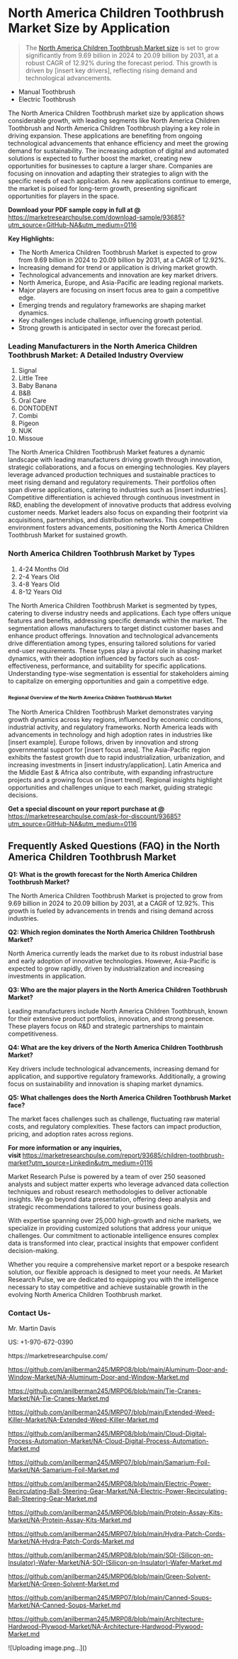 <h1>North America Children Toothbrush Market&nbsp;Size by Application</h1><blockquote><p>The <a href="https://marketresearchpulse.com/download-sample/93685?utm_source=GitHub-NA&amp;utm_medium=0116">North America Children Toothbrush Market size</a> is set to grow significantly from 9.69 billion in 2024 to 20.09 billion by 2031, at a robust CAGR of 12.92% during the forecast period. This growth is driven by [insert key drivers], reflecting rising demand and technological advancements.</p></blockquote><ul><li>Manual Toothbrush <li> Electric Toothbrush</li></ul><p>The North America Children Toothbrush market size by application shows considerable growth, with leading segments like North America Children Toothbrush and North America Children Toothbrush playing a key role in driving expansion. These applications are benefiting from ongoing technological advancements that enhance efficiency and meet the growing demand for sustainability. The increasing adoption of digital and automated solutions is expected to further boost the market, creating new opportunities for businesses to capture a larger share. Companies are focusing on innovation and adapting their strategies to align with the specific needs of each application. As new applications continue to emerge, the market is poised for long-term growth, presenting significant opportunities for players in the space.</p><p><strong>Download your PDF sample copy in full at @ </strong><a href="https://marketresearchpulse.com/download-sample/93685?utm_source=GitHub-NA&amp;utm_medium=0116">https://marketresearchpulse.com/download-sample/93685?utm_source=GitHub-NA&amp;utm_medium=0116</a></p><p><strong>Key Highlights: </strong></p><ul><li>The North America Children Toothbrush Market is expected to grow from 9.69 billion in 2024 to 20.09 billion by 2031, at a CAGR of 12.92%.</li><li>Increasing demand for trend or application is driving market growth.</li><li>Technological advancements and innovation are key market drivers.</li><li>North America, Europe, and Asia-Pacific are leading regional markets.</li><li>Major players are focusing on insert focus area to gain a competitive edge.</li><li>Emerging trends and regulatory frameworks are shaping market dynamics.</li><li>Key challenges include challenge, influencing growth potential.</li><li>Strong growth is anticipated in sector over the forecast period.</li></ul><h3>Leading Manufacturers in the North America Children Toothbrush Market: A Detailed Industry Overview</h3><ol><li>Signal</li><li>Little Tree</li><li>Baby Banana</li><li>B&B</li><li>Oral Care</li><li>DONTODENT</li><li>Combi</li><li>Pigeon</li><li>NUK</li><li>Missoue</li></ol><div class="flex max-w-full flex-col flex-grow"><div class="min-h-8 text-message flex w-full flex-col items-end gap-2 whitespace-normal break-words [.text-message+&amp;]:mt-5" dir="auto" data-message-author-role="assistant" data-message-id="fd8432e4-4910-450d-b182-61b7bfb0a01f" data-message-model-slug="gpt-4o"><div class="flex w-full flex-col gap-1 empty:hidden first:pt-[3px]"><div class="markdown prose w-full break-words dark:prose-invert light"><p>The North America Children Toothbrush Market features a dynamic landscape with leading manufacturers driving growth through innovation, strategic collaborations, and a focus on emerging technologies. Key players leverage advanced production techniques and sustainable practices to meet rising demand and regulatory requirements. Their portfolios often span diverse applications, catering to industries such as [insert industries]. Competitive differentiation is achieved through continuous investment in R&amp;D, enabling the development of innovative products that address evolving customer needs. Market leaders also focus on expanding their footprint via acquisitions, partnerships, and distribution networks. This competitive environment fosters advancements, positioning the North America Children Toothbrush Market for sustained growth.</p></div></div></div></div><h3>North America Children Toothbrush Market by Types</h3><ol><li>4-24 Months Old <li> 2-4 Years Old <li> 4-8 Years Old <li> 8-12 Years Old</li></ol><div class="flex max-w-full flex-col flex-grow"><div class="min-h-8 text-message flex w-full flex-col items-end gap-2 whitespace-normal break-words [.text-message+&amp;]:mt-5" dir="auto" data-message-author-role="assistant" data-message-id="084470be-0bb7-4664-bddf-5156b4f41249" data-message-model-slug="gpt-4o-mini"><div class="flex w-full flex-col gap-1 empty:hidden first:pt-[3px]"><div class="markdown prose w-full break-words dark:prose-invert light"><p>The North America Children Toothbrush Market is segmented by types, catering to diverse industry needs and applications. Each type offers unique features and benefits, addressing specific demands within the market. The segmentation allows manufacturers to target distinct customer bases and enhance product offerings. Innovation and technological advancements drive differentiation among types, ensuring tailored solutions for varied end-user requirements. These types play a pivotal role in shaping market dynamics, with their adoption influenced by factors such as cost-effectiveness, performance, and suitability for specific applications. Understanding type-wise segmentation is essential for stakeholders aiming to capitalize on emerging opportunities and gain a competitive edge.</p></div></div></div></div><h3><span style="font-size: 11px;">Regional Overview of the North America Children Toothbrush Market</span></h3><div class="flex max-w-full flex-col flex-grow"><div class="min-h-8 text-message flex w-full flex-col items-end gap-2 whitespace-normal break-words [.text-message+&amp;]:mt-5" dir="auto" data-message-author-role="assistant" data-message-id="e9038762-ce64-4e30-91c9-9bd413514231" data-message-model-slug="gpt-4o-mini"><div class="flex w-full flex-col gap-1 empty:hidden first:pt-[3px]"><div class="markdown prose w-full break-words dark:prose-invert light"><p>The North America Children Toothbrush Market demonstrates varying growth dynamics across key regions, influenced by economic conditions, industrial activity, and regulatory frameworks. North America leads with advancements in technology and high adoption rates in industries like [insert example]. Europe follows, driven by innovation and strong governmental support for [insert focus area]. The Asia-Pacific region exhibits the fastest growth due to rapid industrialization, urbanization, and increasing investments in [insert industry/application]. Latin America and the Middle East &amp; Africa also contribute, with expanding infrastructure projects and a growing focus on [insert trend]. Regional insights highlight opportunities and challenges unique to each market, guiding strategic decisions.</p></div></div></div></div><p><strong>Get a special discount on your report purchase at @ </strong><a href="https://marketresearchpulse.com/ask-for-discount/93685?utm_source=GitHub-NA&amp;utm_medium=0116">https://marketresearchpulse.com/ask-for-discount/93685?utm_source=GitHub-NA&amp;utm_medium=0116</a></p><h2>Frequently Asked Questions (FAQ) in the North America Children Toothbrush Market</h2><p><strong>Q1: What is the growth forecast for the North America Children Toothbrush Market?</strong></p><p>The North America Children Toothbrush Market is projected to grow from 9.69 billion in 2024 to 20.09 billion by 2031, at a CAGR of 12.92%. This growth is fueled by advancements in trends and rising demand across industries.</p><p><strong>Q2: Which region dominates the North America Children Toothbrush Market?</strong></p><p>North America currently leads the market due to its robust industrial base and early adoption of innovative technologies. However, Asia-Pacific is expected to grow rapidly, driven by industrialization and increasing investments in application.</p><p><strong>Q3: Who are the major players in the North America Children Toothbrush Market?</strong></p><p>Leading manufacturers include North America Children Toothbrush, known for their extensive product portfolios, innovation, and strong presence. These players focus on R&amp;D and strategic partnerships to maintain competitiveness.</p><p><strong>Q4: What are the key drivers of the North America Children Toothbrush Market?</strong></p><p>Key drivers include technological advancements, increasing demand for application, and supportive regulatory frameworks. Additionally, a growing focus on sustainability and innovation is shaping market dynamics.</p><p><strong>Q5: What challenges does the North America Children Toothbrush Market face?</strong></p><p>The market faces challenges such as challenge, fluctuating raw material costs, and regulatory complexities. These factors can impact production, pricing, and adoption rates across regions.</p><p><strong>For more information or any inquiries, visit&nbsp;</strong><a href="https://marketresearchpulse.com/report/93685/children-toothbrush-market?utm_source=Linkedin&utm_medium=0116">https://marketresearchpulse.com/report/93685/children-toothbrush-market?utm_source=Linkedin&utm_medium=0116</a></p><p>Market Research Pulse is powered by a team of over 250 seasoned analysts and subject matter experts who leverage advanced data collection techniques and robust research methodologies to deliver actionable insights. We go beyond data presentation, offering deep analysis and strategic recommendations tailored to your business goals.</p><p>With expertise spanning over 25,000 high-growth and niche markets, we specialize in providing customized solutions that address your unique challenges. Our commitment to actionable intelligence ensures complex data is transformed into clear, practical insights that empower confident decision-making.</p><p>Whether you require a comprehensive market report or a bespoke research solution, our flexible approach is designed to meet your needs. At Market Research Pulse, we are dedicated to equipping you with the intelligence necessary to stay competitive and achieve sustainable growth in the evolving North America Children Toothbrush market.</p><h3><strong>Contact Us-</strong></h3><p>Mr. Martin Davis</p><p>US: +1-970-672-0390</p><p>https://marketresearchpulse.com/</p><p><a href="https://github.com/anilberman245/MRP08/blob/main/Aluminum-Door-and-Window-Market/NA-Aluminum-Door-and-Window-Market.md">https://github.com/anilberman245/MRP08/blob/main/Aluminum-Door-and-Window-Market/NA-Aluminum-Door-and-Window-Market.md</a></p><p><a href="https://github.com/anilberman245/MRP06/blob/main/Tie-Cranes-Market/NA-Tie-Cranes-Market.md">https://github.com/anilberman245/MRP06/blob/main/Tie-Cranes-Market/NA-Tie-Cranes-Market.md</a></p><p><a href="https://github.com/anilberman245/MRP07/blob/main/Extended-Weed-Killer-Market/NA-Extended-Weed-Killer-Market.md">https://github.com/anilberman245/MRP07/blob/main/Extended-Weed-Killer-Market/NA-Extended-Weed-Killer-Market.md</a></p><p><a href="https://github.com/anilberman245/MRP08/blob/main/Cloud-Digital-Process-Automation-Market/NA-Cloud-Digital-Process-Automation-Market.md">https://github.com/anilberman245/MRP08/blob/main/Cloud-Digital-Process-Automation-Market/NA-Cloud-Digital-Process-Automation-Market.md</a></p><p><a href="https://github.com/anilberman245/MRP07/blob/main/Samarium-Foil-Market/NA-Samarium-Foil-Market.md">https://github.com/anilberman245/MRP07/blob/main/Samarium-Foil-Market/NA-Samarium-Foil-Market.md</a></p><p><a href="https://github.com/anilberman245/MRP08/blob/main/Electric-Power-Recirculating-Ball-Steering-Gear-Market/NA-Electric-Power-Recirculating-Ball-Steering-Gear-Market.md">https://github.com/anilberman245/MRP08/blob/main/Electric-Power-Recirculating-Ball-Steering-Gear-Market/NA-Electric-Power-Recirculating-Ball-Steering-Gear-Market.md</a></p><p><a href="https://github.com/anilberman245/MRP06/blob/main/Protein-Assay-Kits-Market/NA-Protein-Assay-Kits-Market.md">https://github.com/anilberman245/MRP06/blob/main/Protein-Assay-Kits-Market/NA-Protein-Assay-Kits-Market.md</a></p><p><a href="https://github.com/anilberman245/MRP07/blob/main/Hydra-Patch-Cords-Market/NA-Hydra-Patch-Cords-Market.md">https://github.com/anilberman245/MRP07/blob/main/Hydra-Patch-Cords-Market/NA-Hydra-Patch-Cords-Market.md</a></p><p><a href="https://github.com/anilberman245/MRP08/blob/main/SOI-(Silicon-on-Insulator)-Wafer-Market/NA-SOI-(Silicon-on-Insulator)-Wafer-Market.md">https://github.com/anilberman245/MRP08/blob/main/SOI-(Silicon-on-Insulator)-Wafer-Market/NA-SOI-(Silicon-on-Insulator)-Wafer-Market.md</a></p><p><a href="https://github.com/anilberman245/MRP06/blob/main/Green-Solvent-Market/NA-Green-Solvent-Market.md">https://github.com/anilberman245/MRP06/blob/main/Green-Solvent-Market/NA-Green-Solvent-Market.md</a></p><p><a href="https://github.com/anilberman245/MRP07/blob/main/Canned-Soups-Market/NA-Canned-Soups-Market.md">https://github.com/anilberman245/MRP07/blob/main/Canned-Soups-Market/NA-Canned-Soups-Market.md</a></p><p><a href="https://github.com/anilberman245/MRP08/blob/main/Architecture-Hardwood-Plywood-Market/NA-Architecture-Hardwood-Plywood-Market.md">https://github.com/anilberman245/MRP08/blob/main/Architecture-Hardwood-Plywood-Market/NA-Architecture-Hardwood-Plywood-Market.md</a></p>
![Uploading image.png…]()

